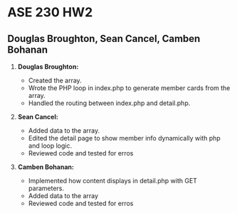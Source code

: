 # ASE 230 HW2

## Douglas Broughton, Sean Cancel, Camben Bohanan

1. **Douglas Broughton:**
   - Created the array.
   - Wrote the PHP loop in index.php to generate member cards from the array.
   - Handled the routing between index.php and detail.php.

2. **Sean Cancel:**
   - Added data to the array.
   - Edited the detail page to show member info dynamically with php and loop logic.
   - Reviewed code and tested for erros

3. **Camben Bohanan:**
   - Implemented how content displays in detail.php with GET parameters.
   - Added data to the array
   - Reviewed code and tested for erros


